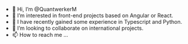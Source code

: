 - 👋 Hi, I’m @QuantwerkerM
- 👀 I’m interested in front-end projects based on Angular or React. 
- 🌱 I have recently gained some experience in Typescript and Python. 
- 💞️ I’m looking to collaborate on international projects. 
- 📫 How to reach me ...

<!---
QuantwerkerM/QuantwerkerM is a ✨ special ✨ repository because its `README.md` (this file) appears on your GitHub profile.
You can click the Preview link to take a look at your changes.
--->
